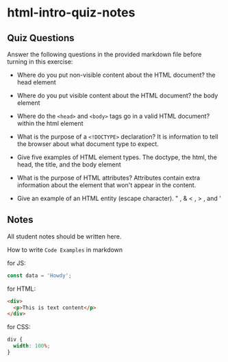 # html-intro-quiz-notes

## Quiz Questions

Answer the following questions in the provided markdown file before turning in this exercise:

- Where do you put non-visible content about the HTML document?
  the head element
- Where do you put visible content about the HTML document?
  the body element
- Where do the `<head>` and `<body>` tags go in a valid HTML document?
  within the html element
- What is the purpose of a `<!DOCTYPE>` declaration?
  It is information to tell the browser about what document type to expect.
- Give five examples of HTML element types.
  The doctype, the html, the head, the title, and the body element

- What is the purpose of HTML attributes?
  Attributes contain extra information about the element that won't appear in the content.

- Give an example of an HTML entity (escape character).
  &quot; , &amp; &lt; , &gt; , and &apos;

## Notes

All student notes should be written here.

How to write `Code Examples` in markdown

for JS:

```js
const data = 'Howdy';
```

for HTML:

```html
<div>
  <p>This is text content</p>
</div>
```

for CSS:

```css
div {
  width: 100%;
}
```
